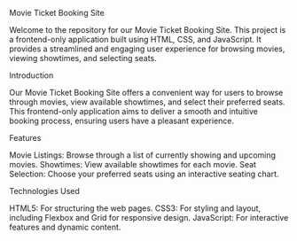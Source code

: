 
Movie Ticket Booking Site

Welcome to the repository for our Movie Ticket Booking Site. This project is a frontend-only application built using HTML, CSS, and JavaScript. It provides a streamlined and engaging user experience for browsing movies, viewing showtimes, and selecting seats.

Introduction

Our Movie Ticket Booking Site offers a convenient way for users to browse through movies, view available showtimes, and select their preferred seats. This frontend-only application aims to deliver a smooth and intuitive booking process, ensuring users have a pleasant experience.

Features

Movie Listings: Browse through a list of currently showing and upcoming movies.
Showtimes: View available showtimes for each movie.
Seat Selection: Choose your preferred seats using an interactive seating chart.

Technologies Used

HTML5: For structuring the web pages.
CSS3: For styling and layout, including Flexbox and Grid for responsive design.
JavaScript: For interactive features and dynamic content.
